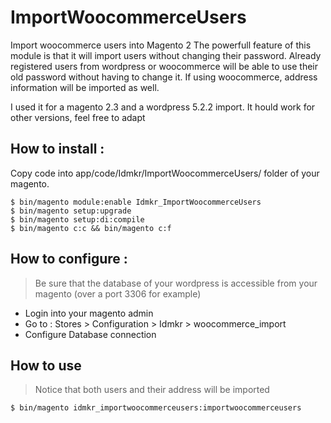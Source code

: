 
# ImportWoocommerceUsers
Import woocommerce users into Magento 2
The powerfull feature of this module is that it will import users without changing their password. Already registered users from wordpress or woocommerce will be able to use their old password without having to change it.
If using woocommerce, address information will be imported as well.

I used it for a magento 2.3 and a wordpress 5.2.2 import.
 It hould work for other versions, feel free to adapt

## How to install : 
Copy code into app/code/Idmkr/ImportWoocommerceUsers/ folder of your magento.
```
$ bin/magento module:enable Idmkr_ImportWoocommerceUsers
$ bin/magento setup:upgrade
$ bin/magento setup:di:compile
$ bin/magento c:c && bin/magento c:f
```

## How to configure :

>Be sure that the database of your wordpress is accessible from your magento (over a port 3306 for example)

- Login into your magento admin
- Go to : Stores > Configuration > Idmkr > woocommerce_import
- Configure Database connection

## How to use

> Notice that both users and their address will be imported
```
$ bin/magento idmkr_importwoocommerceusers:importwoocommerceusers
```
